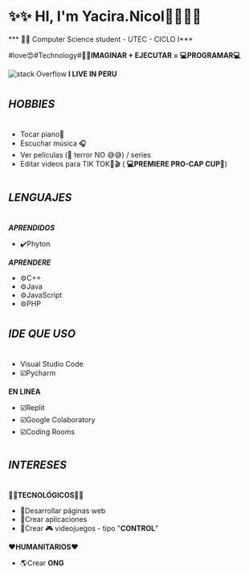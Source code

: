 # ✨✨ HI, I'm Yacira.Nicol👋🏼✨✨
*** 👨‍🎓 Computer Science student - UTEC - CICLO I***

#love😍#Technology#**👩‍💻IMAGINAR + EJECUTAR = 💻PROGRAMAR💻**

![stack Overflow](https://www.tokioschool.com/wp-content/uploads/2021/01/lenguaje-de-programacion-swift-1.jpg)
**I LIVE IN PERU**
#
***HOBBIES***
-
#
- Tocar piano🎹
- Escuchar música 🎧
- Ver películas (👀 terror NO 😅😅) / series
- Editar videos para TIK TOK🎥🎬 ( **💻PREMIERE PRO-CAP CUP📱**)
#
***LENGUAJES***
-
#
***APRENDIDOS***
- ✔️Phyton

***APRENDERE***
- ⚙️C++            
- ⚙️Java
- ⚙️JavaScript
- ⚙️PHP
#
***IDE QUE USO***
-
#
- Visual Studio Code
-  ☑️Pycharm

**EN LINEA**
-  ☑️Replit
-  ☑️Google Colaboratory
-  ☑️Coding Rooms
#
***INTERESES***
-
#
**👩‍💻TECNOLÓGICOS👩‍💻**
- 🌟Desarrollar páginas web 
- 🌟Crear aplicaciones
- 🌟Crear 🎮 videojuegos - tipo "**CONTROL**"

**❤️HUMANITARIOS❤️**
- 🌎Crear **ONG**
#















